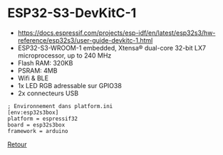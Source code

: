 
# ESP32-S3-DevKitC-1
- https://docs.espressif.com/projects/esp-idf/en/latest/esp32s3/hw-reference/esp32s3/user-guide-devkitc-1.html
- ESP32-S3-WROOM-1 embedded, Xtensa® dual-core 32-bit LX7 microprocessor, up to 240 MHz
- Flash RAM: 320KB
- PSRAM: 4MB
- Wifi & BLE
- 1x LED RGB adressable sur GPIO38
- 2x connecteurs USB

```
; Environnement dans platform.ini
[env:esp32s3box]
platform = espressif32
board = esp32s3box
framework = arduino
```

[Retour]

[Retour]: ../Readme.md